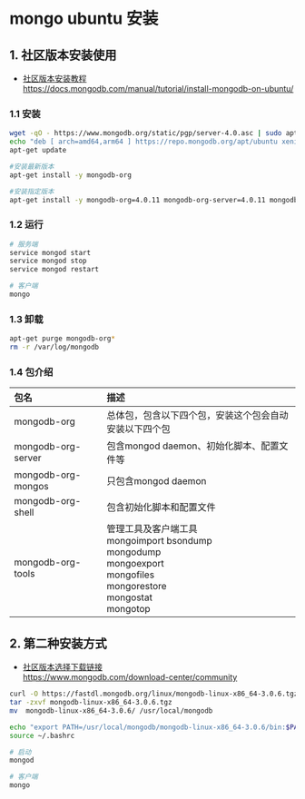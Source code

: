 # mongo ubuntu 安装

## 1. 社区版本安装使用

- [社区版本安装教程](https://docs.mongodb.com/manual/tutorial/install-mongodb-on-ubuntu/)  
        <https://docs.mongodb.com/manual/tutorial/install-mongodb-on-ubuntu/>

### 1.1 安装

```bash
wget -qO - https://www.mongodb.org/static/pgp/server-4.0.asc | sudo apt-key add -
echo "deb [ arch=amd64,arm64 ] https://repo.mongodb.org/apt/ubuntu xenial/mongodb-org/4.0 multiverse" | sudo tee /etc/apt/sources.list.d/mongodb-org-4.0.list
apt-get update

#安装最新版本
apt-get install -y mongodb-org

#安装指定版本
apt-get install -y mongodb-org=4.0.11 mongodb-org-server=4.0.11 mongodb-org-shell=4.0.11 mongodb-org-mongos=4.0.11 mongodb-org-tools=4.0.11
```

### 1.2 运行

```bash
# 服务端
service mongod start
service mongod stop
service mongod restart

# 客户端
mongo
```

### 1.3 卸载

```bash
apt-get purge mongodb-org*
rm -r /var/log/mongodb
```

### 1.4 包介绍

包名 | 描述
:--- | :---
mongodb-org | 总体包，包含以下四个包，安装这个包会自动安装以下四个包
mongodb-org-server | 包含mongod daemon、初始化脚本、配置文件等
mongodb-org-mongos | 只包含mongod daemon
mongodb-org-shell | 包含初始化脚本和配置文件
mongodb-org-tools | 管理工具及客户端工具<br>  mongoimport bsondump<br>  mongodump<br>  mongoexport<br>  mongofiles<br>  mongorestore<br>  mongostat<br>  mongotop

## 2. 第二种安装方式

- [社区版本选择下载链接](https://www.mongodb.com/download-center/community)  
        <https://www.mongodb.com/download-center/community>

```bash
curl -O https://fastdl.mongodb.org/linux/mongodb-linux-x86_64-3.0.6.tgz
tar -zxvf mongodb-linux-x86_64-3.0.6.tgz
mv  mongodb-linux-x86_64-3.0.6/ /usr/local/mongodb

echo "export PATH=/usr/local/mongodb/mongodb-linux-x86_64-3.0.6/bin:$PATH" >> ~/.bashrc
source ~/.bashrc

# 启动
mongod

# 客户端
mongo
```
